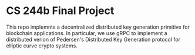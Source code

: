 # CS 244b Final Project

This repo implemnts a decentralized distributed key generation primitive for blockchain applications. In particular, we use gRPC to implement a distributed verion of Pedersen's Distributed Key Generation protocol for elliptic curve crypto systems.
